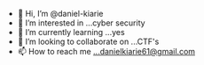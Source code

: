 - 👋 Hi, I’m @daniel-kiarie
- 👀 I’m interested in ...cyber security
- 🌱 I’m currently learning ...yes
- 💞️ I’m looking to collaborate on ...CTF's
- 📫 How to reach me ...danielkiarie61@gmail.com

<!---
daniel-kiarie/daniel-kiarie is a ✨ special ✨ repository because its `README.md` (this file) appears on your GitHub profile.
You can click the Preview link to take a look at your changes.
--->
